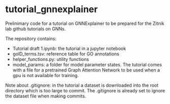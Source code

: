 # tutorial_gnnexplainer

Prelinimary code for a tutorial on GNNExplainer to be prepared for the Zitnik lab github tutorials on GNNs. 

The repository contains:

- Tutorial draft 1.ipynb: the tutorial in a jupyter notebook
- goID_terms.tsv: reference table for GO annotations
- helper_functions.py: utility functions
- model_params: a folder for model parameter states. The tutorial comes with a file for a pretrained Graph Attention Network to be used when a gpu is not available for training.

Note about .gitignore: in the tutorial a dataset is downloaded into the root directory which is too large to commit. The .gitignore is already set to ignore the dataset file when making commits.
